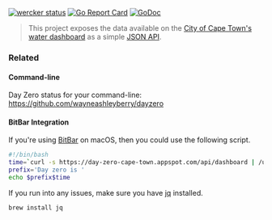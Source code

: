 [![wercker status](https://app.wercker.com/status/620e72eed2fdf6afbc5a7f1e5ca943f4/s/master "wercker status")](https://app.wercker.com/project/byKey/620e72eed2fdf6afbc5a7f1e5ca943f4)
[![Go Report Card](https://goreportcard.com/badge/github.com/wayneashleyberry/dayzero-app)](https://goreportcard.com/report/github.com/wayneashleyberry/dayzero-app)
[![GoDoc](https://godoc.org/github.com/wayneashleyberry/dayzero-app?status.svg)](https://godoc.org/github.com/wayneashleyberry/dayzero-app)

> This project exposes the data available on the [City of Cape Town's water dashboard](http://coct.co/water-dashboard/) as a simple [JSON API](https://day-zero-cape-town.appspot.com/api/dashboard).

### Related

#### Command-line

Day Zero status for your command-line: https://github.com/wayneashleyberry/dayzero

#### BitBar Integration

If you're using [BitBar](https://getbitbar.com/) on macOS, then you could use the following script.

```sh
#!/bin/bash
time=`curl -s https://day-zero-cape-town.appspot.com/api/dashboard | /usr/local/bin/jq -r '.dayzero_humane'`
prefix='Day zero is '
echo $prefix$time
```

If you run into any issues, make sure you have [jq](https://stedolan.github.io/jq/) installed.

```sh
brew install jq
```
